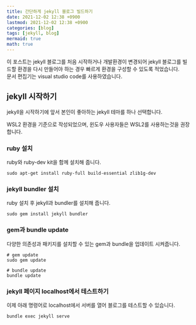 ```yaml
---
title: 간단하게 jekyll 블로그 빌드하기
date: 2021-12-02 12:38 +0900
lastmod: 2021-12-02 12:38 +0900
categories: [blog]
tags: [jekyll, blog]
mermaid: true
math: true
---
```


이 포스트는 jekyll 블로그를 처음 시작하거나 개발환경이 변경되어 jekyll 블로그를 빌드할 환경을 다시 만들어야 하는 경우 빠르게 환경을 구성할 수 있도록 적었습니다.  
문서 편집기는 visual studio code를 사용하였습니다.

## jekyll 시작하기

jekyll을 시작하기에 앞서 본인이 좋아하는 jekyll 테마를 하나 선택합니다.

WSL2 환경을 기준으로 작성되었으며, 윈도우 사용자들은 WSL2를 사용하는것을 권장합니다.

### ruby 설치

ruby와 ruby-dev kit을 함께 설치해 줍니다.

```terminal
sudo apt-get install ruby-full build-essential zlib1g-dev
```

### jekyll bundler 설치

ruby 설치 후 jekyll과 bundler를 설치해 줍니다.

```terminal
sudo gem install jekyll bundler
```

### gem과 bundle update

다양한 의존성과 패키지를 설치할 수 있는 gem과 bundle을 업데이트 시켜줍니다.

```terminal
# gem update
sudo gem update
```

```terminal
# bundle update
bundle update
```

### jekyll 페이지 localhost에서 테스트하기

이제 아래 명령어로 localhost에서 서버를 열어 블로그를 테스트할 수 있습니다.

```terminal
bundle exec jekyll serve
```
